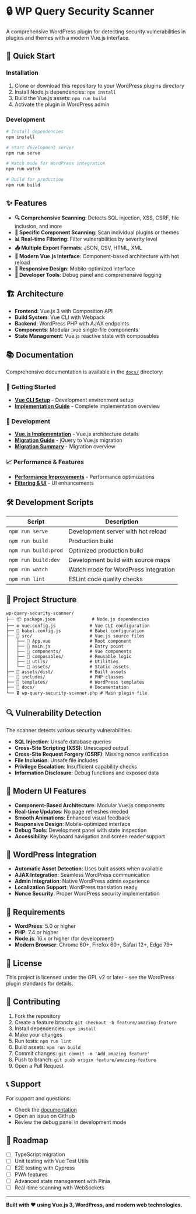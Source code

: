 # 🔒 WP Query Security Scanner

A comprehensive WordPress plugin for detecting security vulnerabilities in plugins and themes with a modern Vue.js interface.

## 🚀 Quick Start

### Installation
1. Clone or download this repository to your WordPress plugins directory
2. Install Node.js dependencies: `npm install`
3. Build the Vue.js assets: `npm run build`
4. Activate the plugin in WordPress admin

### Development
```bash
# Install dependencies
npm install

# Start development server
npm run serve

# Watch mode for WordPress integration
npm run watch

# Build for production
npm run build
```

## ✨ Features

- **🔍 Comprehensive Scanning**: Detects SQL injection, XSS, CSRF, file inclusion, and more
- **🎯 Specific Component Scanning**: Scan individual plugins or themes
- **📊 Real-time Filtering**: Filter vulnerabilities by severity level
- **📤 Multiple Export Formats**: JSON, CSV, HTML, XML
- **🎨 Modern Vue.js Interface**: Component-based architecture with hot reload
- **📱 Responsive Design**: Mobile-optimized interface
- **🔧 Developer Tools**: Debug panel and comprehensive logging

## 🏗️ Architecture

- **Frontend**: Vue.js 3 with Composition API
- **Build System**: Vue CLI with Webpack
- **Backend**: WordPress PHP with AJAX endpoints
- **Components**: Modular .vue single-file components
- **State Management**: Vue.js reactive state with composables

## 📚 Documentation

Comprehensive documentation is available in the [`docs/`](./docs/) directory:

### 🎯 Getting Started
- **[Vue CLI Setup](./docs/VUE_CLI_SETUP.md)** - Development environment setup
- **[Implementation Guide](./docs/VUE_CLI_IMPLEMENTATION_COMPLETE.md)** - Complete implementation overview

### 🔧 Development
- **[Vue.js Implementation](./docs/VUE_JS_ONLY_IMPLEMENTATION.md)** - Vue.js architecture details
- **[Migration Guide](./docs/JQUERY_TO_VUE_MIGRATION.md)** - jQuery to Vue.js migration
- **[Migration Summary](./docs/MIGRATION_SUMMARY.md)** - Migration overview

### 📈 Performance & Features
- **[Performance Improvements](./docs/PERFORMANCE_IMPROVEMENTS.md)** - Performance optimizations
- **[Filtering & UI](./docs/FILTERING_AND_UI_IMPROVEMENTS.md)** - UI enhancements

## 🛠️ Development Scripts

| Script | Description |
|--------|-------------|
| `npm run serve` | Development server with hot reload |
| `npm run build` | Production build |
| `npm run build:prod` | Optimized production build |
| `npm run build:dev` | Development build with source maps |
| `npm run watch` | Watch mode for WordPress integration |
| `npm run lint` | ESLint code quality checks |

## 📁 Project Structure

```
wp-query-security-scanner/
├── 📦 package.json              # Node.js dependencies
├── ⚙️ vue.config.js             # Vue CLI configuration
├── 🔧 babel.config.js           # Babel configuration
├── 📂 src/                      # Vue.js source files
│   ├── 📱 App.vue               # Root component
│   ├── 🎯 main.js               # Entry point
│   ├── 📂 components/           # Vue components
│   ├── 📂 composables/          # Reusable logic
│   ├── 📂 utils/                # Utilities
│   └── 📂 assets/               # Static assets
├── 📂 assets/dist/              # Built assets
├── 📂 includes/                 # PHP classes
├── 📂 templates/                # WordPress templates
├── 📂 docs/                     # Documentation
└── 🔒 wp-query-security-scanner.php # Main plugin file
```

## 🔍 Vulnerability Detection

The scanner detects various security vulnerabilities:

- **SQL Injection**: Unsafe database queries
- **Cross-Site Scripting (XSS)**: Unescaped output
- **Cross-Site Request Forgery (CSRF)**: Missing nonce verification
- **File Inclusion**: Unsafe file includes
- **Privilege Escalation**: Insufficient capability checks
- **Information Disclosure**: Debug functions and exposed data

## 🎨 Modern UI Features

- **Component-Based Architecture**: Modular Vue.js components
- **Real-time Updates**: No page refreshes needed
- **Smooth Animations**: Enhanced visual feedback
- **Responsive Design**: Mobile-optimized interface
- **Debug Tools**: Development panel with state inspection
- **Accessibility**: Keyboard navigation and screen reader support

## 🚀 WordPress Integration

- **Automatic Asset Detection**: Uses built assets when available
- **AJAX Integration**: Seamless WordPress communication
- **Admin Integration**: Native WordPress admin experience
- **Localization Support**: WordPress translation ready
- **Nonce Security**: Proper WordPress security implementation

## 🔧 Requirements

- **WordPress**: 5.0 or higher
- **PHP**: 7.4 or higher
- **Node.js**: 16.x or higher (for development)
- **Modern Browser**: Chrome 60+, Firefox 60+, Safari 12+, Edge 79+

## 📄 License

This project is licensed under the GPL v2 or later - see the WordPress plugin standards for details.

## 🤝 Contributing

1. Fork the repository
2. Create a feature branch: `git checkout -b feature/amazing-feature`
3. Install dependencies: `npm install`
4. Make your changes
5. Run tests: `npm run lint`
6. Build assets: `npm run build`
7. Commit changes: `git commit -m 'Add amazing feature'`
8. Push to branch: `git push origin feature/amazing-feature`
9. Open a Pull Request

## 📞 Support

For support and questions:
- Check the [documentation](./docs/)
- Open an issue on GitHub
- Review the debug panel in development mode

## 🎯 Roadmap

- [ ] TypeScript migration
- [ ] Unit testing with Vue Test Utils
- [ ] E2E testing with Cypress
- [ ] PWA features
- [ ] Advanced state management with Pinia
- [ ] Real-time scanning with WebSockets

---

**Built with ❤️ using Vue.js 3, WordPress, and modern web technologies.**
